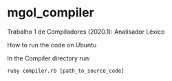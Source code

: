 # mgol_compiler
Trabalho 1 de Compiladores (2020.1): Analisador Léxico

How to run the code on Ubuntu

In the Compiler directory run:

	ruby compiler.rb [path_to_source_code]
